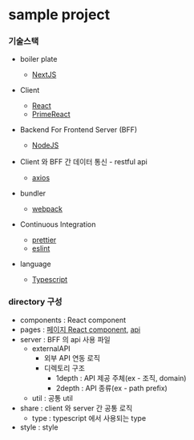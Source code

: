# sample project

### 기술스택
- boiler plate
  - [NextJS](https://nextjs.org/)

- Client  
  - [React](https://reactjs.org/)
  - [PrimeReact](https://www.primefaces.org/primereact/)

- Backend For Frontend Server (BFF)
  - [NodeJS](https://nodejs.org/ko/)

- Client 와 BFF 간 데이터 통신 - restful api
  - [axios](https://github.com/axios/axios)

- bundler
  - [webpack](https://webpack.js.org/)

- Continuous Integration
  - [prettier](https://prettier.io/)
  - [eslint](https://eslint.org/)

- language
  - [Typescript](https://www.typescriptlang.org/)

### directory 구성
- components : React component
- pages : [페이지 React component](https://nextjs.org/docs/basic-features/pages), [api](https://nextjs.org/docs/api-routes/introduction)
- server : BFF 의 api 사용 파일
   - externalAPI 
     - 외부 API 연동 로직
     - 디렉토리 구조
       - 1depth : API 제공 주체(ex - 조직, domain)
       - 2depth : API 종류(ex - path prefix)
   - util : 공통 util
- share : client 와 server 간 공통 로직
   - type : typescript 에서 사용되는 type
- style : style     

